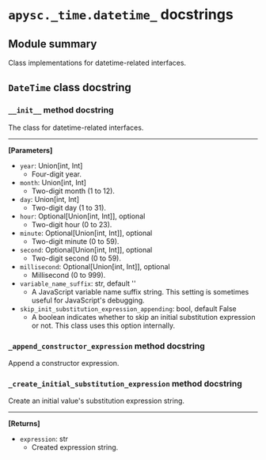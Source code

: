# `apysc._time.datetime_` docstrings

## Module summary

Class implementations for datetime-related interfaces.

## `DateTime` class docstring

### `__init__` method docstring

The class for datetime-related interfaces.<hr>

**[Parameters]**

- `year`: Union[int, Int]
  - Four-digit year.
- `month`: Union[int, Int]
  - Two-digit month (1 to 12).
- `day`: Union[int, Int]
  - Two-digit day (1 to 31).
- `hour`: Optional[Union[int, Int]], optional
  - Two-digit hour (0 to 23).
- `minute`: Optional[Union[int, Int]], optional
  - Two-digit minute (0 to 59).
- `second`: Optional[Union[int, Int]], optional
  - Two-digit second (0 to 59).
- `millisecond`: Optional[Union[int, Int]], optional
  - Millisecond (0 to 999).
- `variable_name_suffix`: str, default ''
  - A JavaScript variable name suffix string. This setting is sometimes useful for JavaScript's debugging.
- `skip_init_substitution_expression_appending`: bool, default False
  - A boolean indicates whether to skip an initial substitution expression or not. This class uses this option internally.

### `_append_constructor_expression` method docstring

Append a constructor expression.

### `_create_initial_substitution_expression` method docstring

Create an initial value's substitution expression string.<hr>

**[Returns]**

- `expression`: str
  - Created expression string.